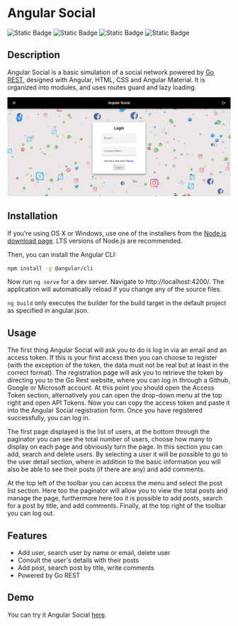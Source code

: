 # Angular Social
![Static Badge](https://img.shields.io/badge/HTML5-black?style=for-the-badge&logo=html5)
![Static Badge](https://img.shields.io/badge/CSS3-black?style=for-the-badge&logo=css3&logoColor=blue)
![Static Badge](https://img.shields.io/badge/TYPESCRIPT-black?style=for-the-badge&logo=typescript)
![Static Badge](https://img.shields.io/badge/ANGULAR-black?style=for-the-badge&logo=Angular&logoColor=red)

## Description
Angular Social is a basic simulation of a social network powered by [Go REST](https://gorest.co.in/), designed with Angular, HTML, CSS and Angular Material. It is organized into modules, and uses routes guard and lazy loading.

![Screenshot of post-list](src/assets/img/index-preview.jpeg)

## Installation
If you're using OS X or Windows, use one of the installers from the [Node.js download page](https://nodejs.org/en/download/). LTS versions of Node.js are recommended.

Then, you can install the Angular CLI:
```bash
npm install -g @angular/cli
```

Now run `ng serve` for a dev server. Navigate to http://localhost:4200/. The application will automatically reload if you change any of the source files.

`ng build` only executes the builder for the build target in the default project as specified in angular.json. 

## Usage
The first thing Angular Social will ask you to do is log in via an email and an access token. If this is your first access then you can choose to register (with the exception of the token, the data must not be real but at least in the correct format). The registration page will ask you to retrieve the token by directing you to the Go Rest website, where you can log in through a Github, Google or Microsoft account. At this point you should open the Access Token section, alternatively you can open the drop-down menu at the top right and open API Tokens. Now you can copy the access token and paste it into the Angular Social registration form. Once you have registered successfully, you can log in.

The first page displayed is the list of users, at the bottom through the paginator you can see the total number of users, choose how many to display on each page and obviously turn the page. In this section you can add, search and delete users.
By selecting a user it will be possible to go to the user detail section, where in addition to the basic information you will also be able to see their posts (if there are any) and add comments.

At the top left of the toolbar you can access the menu and select the post list section. Here too the paginator will allow you to view the total posts and manage the page, furthermore here too it is possible to add posts, search for a post by title, and add comments.
Finally, at the top right of the toolbar you can log out.

## Features
- Add user, search user by name or email, delete user
- Consult the user's details with their posts
- Add post, search post by title, write comments
- Powered by Go REST

## Demo
You can try it Angular Social [here](https://angular-social.netlify.app).